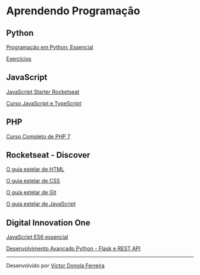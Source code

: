 <h1>Aprendendo Programação</h1>

<h2>Python</h2>

<a href="https://github.com/vdonoladev/aprendendo-programacao/tree/master/Python/Programa%C3%A7%C3%A3o_em_Python_Essencial">Programação em Python: Essencial</a>

<a href="https://github.com/vdonoladev/aprendendo-programacao/tree/master/Python/Exerc%C3%ADcios_Python">Exercícios</a>



<h2>JavaScript</h2>

<a href="https://github.com/vdonoladev/aprendendo-programacao/tree/master/JavaScript/Curso_JavaScript_Rocketseat">JavaScript Starter Rocketseat</a>

<a href="https://github.com/vdonoladev/aprendendo-programacao/tree/master/JavaScript/Curso_JavaScript%26TypeScript">Curso JavaScript e TypeScript</a>



<h2>PHP</h2>

<a href="https://github.com/vdonoladev/aprendendo-programacao/tree/master/PHP/Curso%20Completo%20de%20PHP%207">Curso Completo de PHP 7</a>



<h2>Rocketseat - Discover</h2>

<a href="https://github.com/vdonoladev/aprendendo-programacao/tree/master/Discover%20-%20Rocketseat/Guias%20estelares/O%20guia%20estelar%20de%20HTML">O guia estelar de HTML</a>

<a href="https://github.com/vdonoladev/aprendendo-programacao/tree/master/Discover%20-%20Rocketseat/Guias%20estelares/O%20guia%20estelar%20de%20CSS">O guia estelar de CSS</a>

<a href="https://github.com/vdonoladev/aprendendo-programacao/tree/master/Discover%20-%20Rocketseat/Guias%20estelares/O%20guia%20estelar%20de%20Git">O guia estelar de Git</a>

<a href="https://github.com/vdonoladev/aprendendo-programacao/tree/master/Discover%20-%20Rocketseat/Guias%20estelares/O%20guia%20estelar%20de%20JavaScript">O guia estelar de JavaScript</a>



<h2>Digital Innovation One</h2>

<a href="https://github.com/vdonoladev/aprendendo-programacao/tree/master/Digital%20Innovation%20One/JavaScript%20ES6%20essencial">JavaScript ES6 essencial</a>

<a href="https://github.com/vdonoladev/aprendendo-programacao/tree/master/Digital%20Innovation%20One/Desenvolvimento%20Avan%C3%A7ado%20Python%20-%20Flask%20e%20REST%20API">Desenvolvimento Avançado Python - Flask e REST API</a>

---

Desenvolvido por <a href="https://github.com/vdonoladev">Víctor Donola Ferreira</a>
